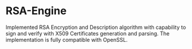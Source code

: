 RSA-Engine
==========

Implemented RSA Encryption and Description algorithm with capability to sign and verify with X509 Certificates generation and parsing. The implementation is fully compatible with OpenSSL.